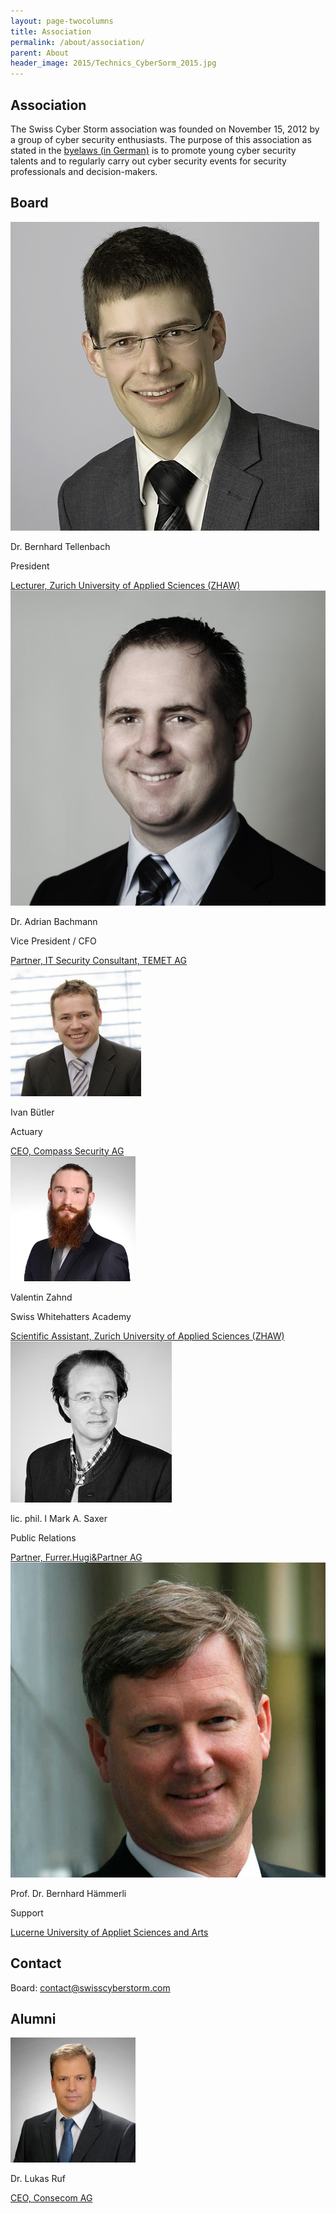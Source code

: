 ```yaml
---
layout: page-twocolumns
title: Association
permalink: /about/association/
parent: About
header_image: 2015/Technics_CyberSorm_2015.jpg
---
```


<article>

<div class="row">
<h1>Association</h1>
The Swiss Cyber Storm association was founded on November 15, 2012 by a group of cyber security enthusiasts. 
The purpose of this association as stated in the <a href="/res/association/statuten.pdf">byelaws (in German)</a> is to promote young
cyber security talents and to regularly carry out cyber security events for security professionals and decision-makers.
</div>

<div class="row">
<h2>Board</h2>
</div>

<div class="row">
  <div class="col-xs-12 col-sm-6 wow fadeInDown">
<div class="scs-portrait">
<img src="/img/about/bernhard_tellenbach.jpg" alt="Dr. Bernhard Tellenbach">
<div class="scs-portrait-description">
<p class="scs-portrait-name">Dr. Bernhard Tellenbach</p>
<p class="scs-portrait-role">President</p>
<a class="scs-portrait-affiliation" href="http://www.zhaw.ch/en/zurich-university-of-applied-sciences.html">Lecturer, Zurich University of Applied Sciences (ZHAW)</a>
</div>
</div>
</div>

  <div class="col-xs-12 col-sm-6 wow fadeInDown">
<div class="scs-portrait">
<img src="/img/about/adrian_bachmann.jpg" alt="Dr. Adrian Bachmann">
<div class="scs-portrait-description">
<p class="scs-portrait-name">Dr. Adrian Bachmann</p>
<p class="scs-portrait-role">Vice President / CFO</p>
<a class="scs-portrait-affiliation" href="http://www.temet.ch/">Partner, IT Security Consultant, TEMET AG</a>
</div>
</div>
</div>
</div>

<div class="row">
  <div class="col-xs-12 col-sm-6 wow fadeInDown">
<div class="scs-portrait">
<img src="/img/about/ivan_buetler.jpg" alt="Ivan Bütler">
<div class="scs-portrait-description">
<p class="scs-portrait-name">Ivan Bütler</p>
<p class="scs-portrait-role">Actuary</p>
<a class="scs-portrait-affiliation" href="http://www.csnc.ch/en/profile/portraits/ivan-buetler.html">CEO, Compass Security AG</a>
</div>
</div>
</div>

  <div class="col-xs-12 col-sm-6 wow fadeInDown">
<div class="scs-portrait">
<img src="/img/about/valentin_zahnd.jpg" alt="Valentin Zahnd">
<div class="scs-portrait-description">
<p class="scs-portrait-name">Valentin Zahnd</p>
<p class="scs-portrait-role">Swiss Whitehatters Academy </p>
<a class="scs-portrait-affiliation" href="http://www.zhaw.ch/en/zurich-university-of-applied-sciences.html">Scientific Assistant, Zurich University of Applied Sciences (ZHAW)</a>
</div>
</div>
</div>
</div>

<div class="row">
  <div class="col-xs-12 col-sm-6 wow fadeInDown">
<div class="scs-portrait">
<img src="/img/about/mark_saxer.jpg" alt="lic. phil. I Mark A. Saxer">
<div class="scs-portrait-description">
<p class="scs-portrait-name">lic. phil. I Mark A. Saxer</p>
<p class="scs-portrait-role">Public Relations</p>
<a class="scs-portrait-affiliation" href="">Partner, Furrer.Hugi&Partner AG</a>
</div>
</div>
</div>

  <div class="col-xs-12 col-sm-6 wow fadeInDown">
<div class="scs-portrait">
<img src="/img/about/bernhard_haemmerli.jpg" alt="Prof. Dr. Bernhard Hämmerli">
<div class="scs-portrait-description">
<p class="scs-portrait-name">Prof. Dr. Bernhard Hämmerli</p>
<p class="scs-portrait-role">Support</p>
<a class="scs-portrait-affiliation" href="">Lucerne University of Appliet Sciences and Arts</a>
</div>
</div>
</div>
</div>

<div class="row">
<h2>Contact</h2>
<p>
Board: <a href="mailto:contact@swisscyberstorm.com" target="_blank">contact@swisscyberstorm.com</a><br>
</p>
</div>

<div class="row">
<h2>Alumni</h2>
</div>

<div class="row">
  <div class="col-xs-12 col-sm-6 wow fadeInDown">
<div class="scs-portrait">
  <img src="/img/about/lukas_ruf.jpg" alt="Dr. Lukas Ruf">
  <div class="scs-portrait-description">
    <p class="scs-portrait-name">Dr. Lukas Ruf</p>
    <a class="scs-portrait-affiliation" href="https://www.consecom.com/Team-Members/lukas-ruf.html">CEO, Consecom AG</a>
  </div>
</div>
</div>
  <div class="col-xs-12 col-sm-6 wow fadeInDown">
</div>
</div>

</article>
